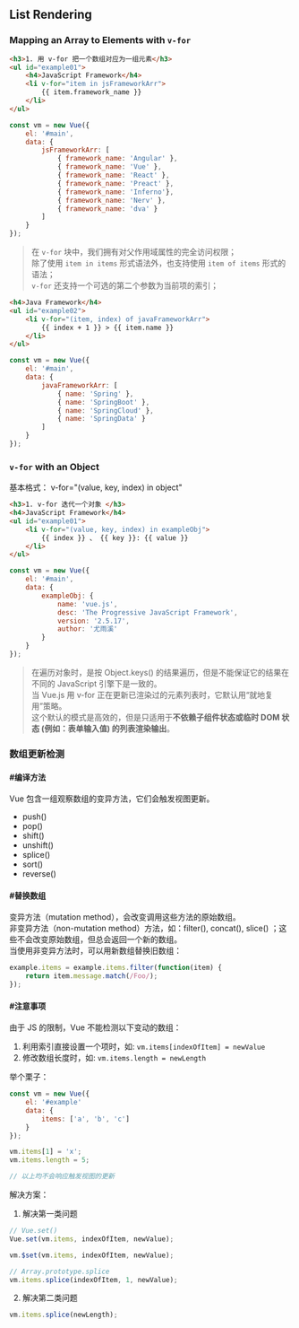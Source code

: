 ## List Rendering

### Mapping an Array to Elements with `v-for`

```html
<h3>1. 用 v-for 把一个数组对应为一组元素</h3>
<ul id="example01">
    <h4>JavaScript Framework</h4>
    <li v-for="item in jsFrameworkArr">
        {{ item.framework_name }}
    </li>
</ul>
```

```js
const vm = new Vue({
    el: '#main',
    data: {
        jsFrameworkArr: [
            { framework_name: 'Angular' },
            { framework_name: 'Vue' },
            { framework_name: 'React' },
            { framework_name: 'Preact' },
            { framework_name: 'Inferno'},
            { framework_name: 'Nerv' },
            { framework_name: 'dva' }
        ]
    }
});
```

> 在 `v-for` 块中，我们拥有对父作用域属性的完全访问权限；  
> 除了使用 `item in items` 形式语法外，也支持使用 `item of items` 形式的语法；   
> `v-for` 还支持一个可选的第二个参数为当前项的索引；  

```html
<h4>Java Framework</h4>
<ul id="example02">
    <li v-for="(item, index) of javaFrameworkArr">
        {{ index + 1 }} > {{ item.name }}
    </li>
</ul>
```

```js
const vm = new Vue({
    el: '#main',
    data: {
        javaFrameworkArr: [
            { name: 'Spring' },
            { name: 'SpringBoot' },
            { name: 'SpringCloud' },
            { name: 'SpringData' }
        ]
    }
});
```

### `v-for` with an Object

基本格式： v-for="(value, key, index) in object"  

```html
<h3>1. v-for 迭代一个对象 </h3>
<h4>JavaScript Framework</h4>
<ul id="example01">
    <li v-for="(value, key, index) in exampleObj">
        {{ index }} 、 {{ key }}: {{ value }}
    </li>
</ul>
```

```js
const vm = new Vue({
    el: '#main',
    data: {
        exampleObj: {
            name: 'vue.js',
            desc: 'The Progressive JavaScript Framework',
            version: '2.5.17',
            author: '尤雨溪'
        }
    }
});
```

> 在遍历对象时，是按 Object.keys() 的结果遍历，但是不能保证它的结果在不同的 JavaScript 引擎下是一致的。  
> 当 Vue.js 用 v-for 正在更新已渲染过的元素列表时，它默认用“就地复用”策略。  
> 这个默认的模式是高效的，但是只适用于**不依赖子组件状态或临时 DOM 状态 (例如：表单输入值) 的列表渲染输出**。  


### 数组更新检测

#### #编译方法
Vue 包含一组观察数组的变异方法，它们会触发视图更新。  
- push()  
- pop()  
- shift()  
- unshift()  
- splice()  
- sort()  
- reverse()  

#### #替换数组 
变异方法（mutation method），会改变调用这些方法的原始数组。   
非变异方法（non-mutation method）方法，如：filter(), concat(), slice() ；这些不会改变原始数组，但总会返回一个新的数组。  
当使用非变异方法时，可以用新数组替换旧数组： 
```js
example.items = example.items.filter(function(item) {
    return item.message.match(/Foo/);
});
```

#### #注意事项
由于 JS 的限制，Vue 不能检测以下变动的数组：  
1. 利用索引直接设置一个项时，如: `vm.items[indexOfItem] = newValue`  
2. 修改数组长度时，如: `vm.items.length = newLength`  

举个栗子：
```js
const vm = new Vue({
    el: '#example'
    data: {
        items: ['a', 'b', 'c']
    }
});

vm.items[1] = 'x';
vm.items.length = 5;

// 以上均不会响应触发视图的更新

```

解决方案：  
1. 解决第一类问题  
```js
// Vue.set()
Vue.set(vm.items, indexOfItem, newValue);

vm.$set(vm.items, indexOfItem, newValue);

// Array.prototype.splice
vm.items.splice(indexOfItem, 1, newValue);

```
2. 解决第二类问题  
```js
vm.items.splice(newLength);
```


